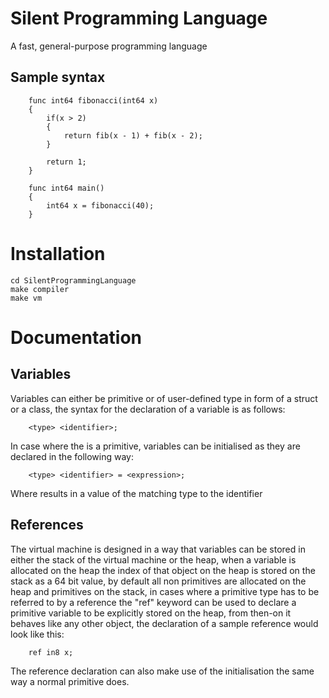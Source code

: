# Silent Programming Language
A fast, general-purpose programming language 

## Sample syntax
```
    func int64 fibonacci(int64 x)
    {
        if(x > 2)
        {
            return fib(x - 1) + fib(x - 2); 
        }
        
        return 1;
    }

    func int64 main()
    {
        int64 x = fibonacci(40);
    }
```
# Installation
    cd SilentProgrammingLanguage
    make compiler
    make vm

# Documentation
## Variables
Variables can either be primitive or of user-defined type in form of a struct or
a class, the syntax for the declaration of a variable is as follows:
```
    <type> <identifier>;
```
In case where the <type> is a primitive, variables can be initialised as they 
are declared in the following way:
```
    <type> <identifier> = <expression>;
```
Where <expression> results in a value of the matching type to the identifier

## References
The virtual machine is designed in a way that variables can be stored in either 
the stack of the virtual machine or the heap, when a variable is allocated on 
the heap the index of that object on the heap is stored on the stack as a 64 bit
 value, by default all non primitives are allocated on the heap and primitives 
on the stack, in cases where a primitive type has to be referred to by a 
reference the "ref" keyword can be used to declare a primitive variable to be 
explicitly stored on the heap, from then-on it behaves like any other object, 
the declaration of a sample reference would look like this:
```
    ref in8 x;
```
The reference declaration can also make use of the initialisation the same way 
a normal primitive does.